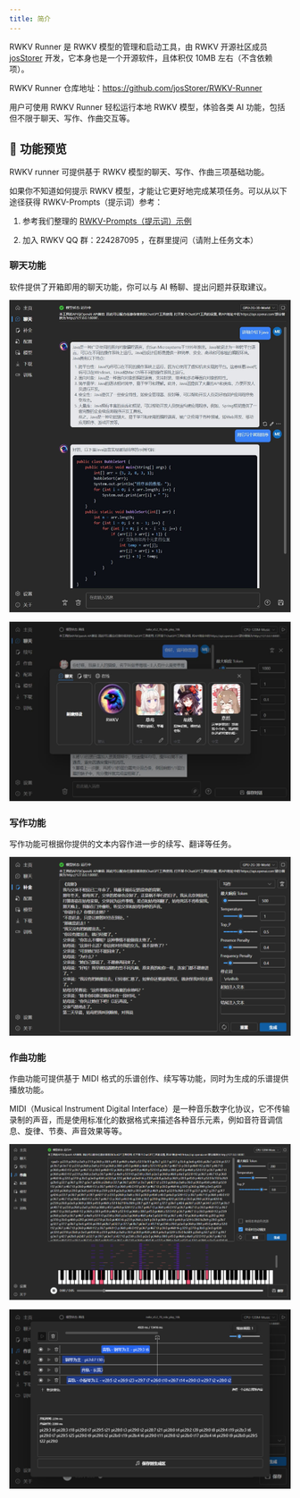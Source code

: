 ```yaml
---
title: 简介
---
```


RWKV Runner 是 RWKV 模型的管理和启动工具，由 RWKV 开源社区成员 [josStorer](https://github.com/josStorer) 开发，它本身也是一个开源软件，且体积仅 10MB 左右（不含依赖项）。

RWKV Runner 仓库地址：https://github.com/josStorer/RWKV-Runner

用户可使用 RWKV Runner 轻松运行本地 RWKV 模型，体验各类 AI 功能，包括但不限于聊天、写作、作曲交互等。

## 👀 功能预览

RWKV runner 可提供基于 RWKV 模型的聊天、写作、作曲三项基础功能。

如果你不知道如何提示 RWKV 模型，才能让它更好地完成某项任务。可以从以下途径获得 RWKV-Prompts（提示词）参考：

1. 参考我们整理的 [RWKV-Prompts（提示词）示例](../../../docs/RWKV-Prompts/Chat-Prompts)

2. 加入 RWKV QQ 群：224287095 ，在群里提问（请附上任务文本）

### 聊天功能

软件提供了开箱即用的聊天功能，你可以与 AI 畅聊、提出问题并获取建议。

![RWKV-Runner-chat](./imgs/RWKV-Runner-chat.jpg)

![RWKV-Runner-chat](./imgs/RWKV-Runner-chat2.jpg)

### 写作功能

写作功能可根据你提供的文本内容作进一步的续写、翻译等任务。


![RWKV-Runner-writer](./imgs/RWKV-Runner-writer.png)

### 作曲功能

作曲功能可提供基于 MIDI 格式的乐谱创作、续写等功能，同时为生成的乐谱提供播放功能。

MIDI（Musical Instrument Digital Interface）是一种音乐数字化协议，它不传输录制的声音，而是使用标准化的数据格式来描述各种音乐元素，例如音符音调信息、旋律、节奏、声音效果等等。

![RWKV-Runner-musician](./imgs/RWKV-Runner-musician.png)

![RWKV-Runner-musician2](./imgs/RWKV-Runner-musician2.png)



